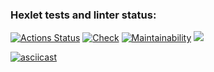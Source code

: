 ### Hexlet tests and linter status:
[![Actions Status](https://github.com/GriNiki/python-project-50/workflows/hexlet-check/badge.svg)](https://github.com/GriNiki/python-project-50/actions) [![Check](https://github.com/GriNiki/python-project-50/actions/workflows/check.yml/badge.svg)](https://github.com/GriNiki/python-project-50/actions/workflows/check.yml) [![Maintainability](https://api.codeclimate.com/v1/badges/64413cab632464917313/maintainability)](https://codeclimate.com/github/GriNiki/python-project-50/maintainability) <a href="https://codeclimate.com/github/GriNiki/python-project-50/test_coverage"><img src="https://api.codeclimate.com/v1/badges/64413cab632464917313/test_coverage" /></a>

[![asciicast](https://asciinema.org/a/hygTP2WgvFAUU472pkszM5V7S.svg)](https://asciinema.org/a/hygTP2WgvFAUU472pkszM5V7S)